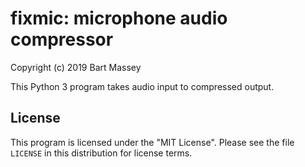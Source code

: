 # fixmic: microphone audio compressor
Copyright (c) 2019 Bart Massey

This Python 3 program takes audio input to compressed
output.

## License

This program is licensed under the "MIT License". Please see
the file `LICENSE` in this distribution for license terms.
